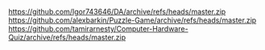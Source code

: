 https://github.com/Igor743646/DA/archive/refs/heads/master.zip
https://github.com/alexbarkin/Puzzle-Game/archive/refs/heads/master.zip
https://github.com/tamirarnesty/Computer-Hardware-Quiz/archive/refs/heads/master.zip
